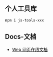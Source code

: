 ## 个人工具库

```bash
npm i js-tools-xxx
```


## Docs-文档

* [Web 网页在线文档](https://kevinzzzzzzz.github.io/JsTools-xxx/html/)